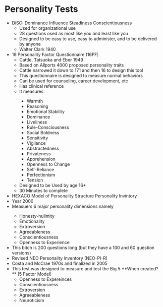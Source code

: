 <h1>Personality Tests</h1>
<p>
<ul>
    <li>
    DiSC: Dominance Influence Steadiness Conscientiousness
    <ul>
        <li>Used for organizational use</li>
        <li>28 questions osed as most like you and least like you</li>
        <li>Designed to be easy to use, easy to administer, and to be delivered by anyone</li>
        <li> Walter Clark 1940</li>
    </ul>
    </li>
    <li>
    16 Personality Factor Questionnaire (16PF)
    <ul>
    <li>Cattle, Tatsuoka and Eber 1949</li>
        <li>Based on Allports 4000 proposed personality traits</li>
        <li>Cattle narrowed it down to 171 and then 16 to design this tool</li>
        <li>This questionnaire is designed to measure normal behaviors</li>
        <li>Can be used for counseling, career development, etc</li>
        <li>Has clinical reference</li>
        <li>It measures:</li>
        <ul>
            <li>Warmth</li>
            <li>Reasoning</li>
            <li>Emotional Stability</li>
            <li>Dominance</li>
            <li>Liveliness</li>
            <li>Rule-Consciousness</li>
            <li>Social Boldness</li>
            <li>Sensitivity</li>
            <li>Vigilance</li>
            <li>Abstractedness</li>
            <li>Privateness</li>
            <li>Apprehension</li>
            <li>Openness to Change</li>
            <li>Self-Reliance</li>
            <li>Perfectionism</li>
            <li>Tension</li>
        </ul>
        <li>Designed to be Used by age 16+</li>
        <li>30 Minutes to complete</li>
    </ul>
    <li>
    HEXACO Model of Personality Structure Personality Invintory
    <li>Year 2000</li>
    <li>Measuers 6 major personality dimensions namely</li>
        <ul>
            <li>Honesty-hulimity</li>
            <li>Emotionality</li>
            <li>Extroversion</li>
            <li>Agreeableness</li>
            <li>Conscientiousness</li>
            <li>Openness to Experience</li>
        </ul>
    <li>This bitch is 200 questions long (but they have a 100 and 60 question versions)</li>
    </li>
    <li>
    Revised NEO Personality Inventory (NEO-PI-R)
    <li>Costa and McCrae 1970s and finalized in 2005</li>
    <li>This test was designed to measure and test the Big 5 **When created?** (5 Factor Model)
    <ul>
        <li>Openness to Expereinces</li>
        <li>Conscientiousness</li>
        <li>Extroversion</li>
        <li>Agreeableness</li>
        <li>Neuroticism</li>
    </ul>
    </li>
</ul>
</p>
